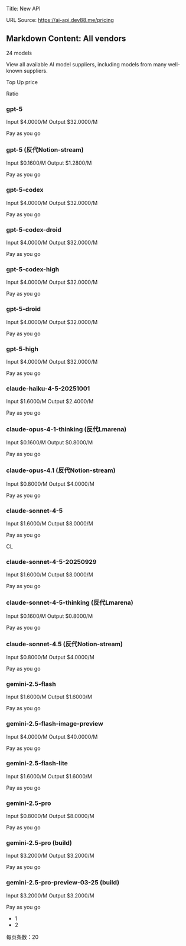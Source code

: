 Title: New API

URL Source: https://ai-api.dev88.me/pricing

Markdown Content:
All vendors
-----------

24 models

View all available AI model suppliers, including models from many well-known suppliers.

Top Up price

Ratio

### gpt-5

Input $4.0000/M Output $32.0000/M

Pay as you go

### gpt-5 (反代Notion-stream)

Input $0.1600/M Output $1.2800/M

Pay as you go

### gpt-5-codex

Input $4.0000/M Output $32.0000/M

Pay as you go

### gpt-5-codex-droid

Input $4.0000/M Output $32.0000/M

Pay as you go

### gpt-5-codex-high

Input $4.0000/M Output $32.0000/M

Pay as you go

### gpt-5-droid

Input $4.0000/M Output $32.0000/M

Pay as you go

### gpt-5-high

Input $4.0000/M Output $32.0000/M

Pay as you go

### claude-haiku-4-5-20251001

Input $1.6000/M Output $2.4000/M

Pay as you go

### claude-opus-4-1-thinking (反代Lmarena)

Input $0.1600/M Output $0.8000/M

Pay as you go

### claude-opus-4.1 (反代Notion-stream)

Input $0.8000/M Output $4.0000/M

Pay as you go

### claude-sonnet-4-5

Input $1.6000/M Output $8.0000/M

Pay as you go

CL

### claude-sonnet-4-5-20250929

Input $1.6000/M Output $8.0000/M

Pay as you go

### claude-sonnet-4-5-thinking (反代Lmarena)

Input $0.1600/M Output $0.8000/M

Pay as you go

### claude-sonnet-4.5 (反代Notion-stream)

Input $0.8000/M Output $4.0000/M

Pay as you go

### gemini-2.5-flash

Input $1.6000/M Output $1.6000/M

Pay as you go

### gemini-2.5-flash-image-preview

Input $4.0000/M Output $40.0000/M

Pay as you go

### gemini-2.5-flash-lite

Input $1.6000/M Output $1.6000/M

Pay as you go

### gemini-2.5-pro

Input $0.8000/M Output $8.0000/M

Pay as you go

### gemini-2.5-pro (build)

Input $3.2000/M Output $3.2000/M

Pay as you go

### gemini-2.5-pro-preview-03-25 (build)

Input $3.2000/M Output $3.2000/M

Pay as you go

*   1
*   2

每页条数：20
